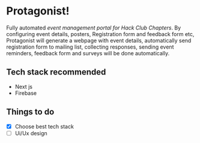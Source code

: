 # Protagonist!

Fully automated *event management portal for Hack Club Chapters*. By configuring event details, posters, Registration form and feedback form etc, Protagonist will generate a webpage with event details, automatically send registration form to mailing list, collecting responses, sending event reminders, feedback form and surveys will be done automatically. 

## Tech stack recommended 

 - Next js
 - Firebase 

## Things to do
- [x] Choose best tech stack 
- [ ] Ui/Ux design 